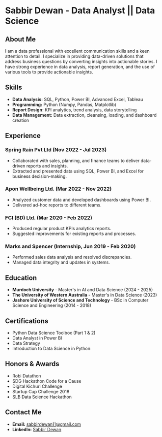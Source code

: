# Sabbir Dewan - Data Analyst || Data Science

## About Me
I am a data professional with excellent communication skills and a keen attention to detail. I specialize in providing data-driven solutions that address business questions by converting insights into actionable stories. I have strong experience in data analysis, report generation, and the use of various tools to provide actionable insights.

## Skills
- **Data Analysis:** SQL, Python, Power BI, Advanced Excel, Tableau
- **Programming:** Python (Numpy, Pandas, Matplotlib)
- **Report Design:** KPI analytics, trend analysis, data storytelling
- **Data Management:** Data extraction, cleansing, loading, and dashboard creation

## Experience
### Spring Rain Pvt Ltd (Nov 2022 - Jul 2023)
- Collaborated with sales, planning, and finance teams to deliver data-driven reports and insights.
- Extracted and presented data using SQL, Power BI, and Excel for business decision-making.

### Apon Wellbeing Ltd. (Mar 2022 - Nov 2022)
- Analyzed customer data and developed dashboards using Power BI.
- Delivered ad-hoc reports to different teams.

### FCI (BD) Ltd. (Mar 2020 - Feb 2022)
- Produced regular product KPIs analytics reports.
- Suggested improvements for existing reports and processes.

### Marks and Spencer (Internship, Jun 2019 - Feb 2020)
- Performed sales data analysis and resolved discrepancies.
- Managed data integrity and updates in systems.

## Education
- **Murdoch University** - Master's in AI and Data Science (2024 - 2025)
- **The University of Western Australia** - Master's in Data Science (2023)
- **Jashore University of Science and Technology** - BSc in Computer Science and Engineering (2014 - 2018)

## Certifications
- Python Data Science Toolbox (Part 1 & 2)
- Data Analyst in Power BI
- Data Strategy
- Introduction to Data Science in Python

## Honors & Awards
- Robi Datathon
- SDG Hackathon Code for a Cause
- Digital Kichuri Challenge
- Startup Cup Challenge 2018
- SLB Data Science Hackathon

## Contact Me
- **Email:** sabbirdewan11@gmail.com
- **LinkedIn:** [Sabbir Dewan](https://www.linkedin.com/in/sabbir-dewan)
